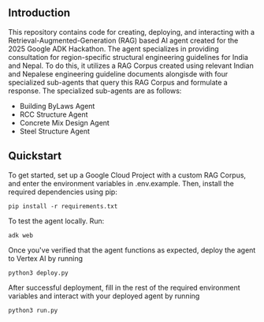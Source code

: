 ## Introduction

This repository contains code for creating, deploying, and interacting with a Retrieval-Augmented-Generation (RAG) based AI agent created for the 2025 Google ADK Hackathon. The agent specializes in providing consultation for region-specific structural engineering guidelines for India and Nepal. To do this, it utilizes a RAG Corpus created using relevant Indian and Nepalese engineering guideline documents alongisde with four specialized sub-agents that query this RAG Corpus and formulate a response. The specialized sub-agents are as follows:
- Building ByLaws Agent
- RCC Structure Agent
- Concrete Mix Design Agent
- Steel Structure Agent

## Quickstart
To get started, set up a Google Cloud Project with a custom RAG Corpus, and enter the environment variables in .env.example. Then, install the required dependencies using pip:
```
pip install -r requirements.txt
```
To test the agent locally. Run:
```
adk web
```
Once you've verified that the agent functions as expected, deploy the agent to Vertex AI by running
```
python3 deploy.py
```
After successful deployment, fill in the rest of the required environment variables and interact with your deployed agent by running
```
python3 run.py
```

